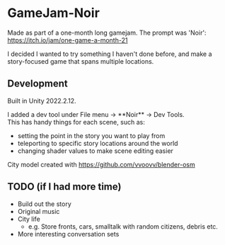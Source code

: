 # GameJam-Noir
Made as part of a one-month long gamejam. The prompt was 'Noir': https://itch.io/jam/one-game-a-month-21

I decided I wanted to try something I haven't done before, and make a story-focused game that spans multiple locations.

## Development
Built in Unity 2022.2.12.

I added a dev tool under File menu -> \*\*Noir\*\* -> Dev Tools.<br/>This has handy things for each scene, such as:
- setting the point in the story you want to play from
- teleporting to specific story locations around the world
- changing shader values to make scene editing easier

City model created with https://github.com/vvoovv/blender-osm 


## TODO (if I had more time)
- Build out the story
- Original music
- City life
  - e.g. Store fronts, cars, smalltalk with random citizens, debris etc.
- More interesting conversation sets
